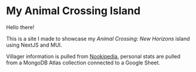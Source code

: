 # My Animal Crossing Island

Hello there!

This is a site I made to showcase my _Animal Crossing: New Horizons_ island using NextJS and MUI.

Villager information is pulled from [Nookipedia](https://nookipedia.com/), personal stats are pulled from a MongoDB Atlas collection connected to a Google Sheet.

